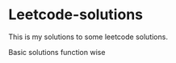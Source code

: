 # Leetcode-solutions
This is my solutions to some leetcode solutions.

Basic solutions function wise
